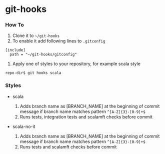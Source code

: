 # git-hooks

### How To
1. Clone it to `~/git-hooks`
1. To enable it add following lines to `.gitconfig`
```
[include]
  path = "~/git-hooks/gitconfig"
```
1. Apply one of styles to your repository, for example scala style
```
repo-dir$ git hooks scala
```

### Styles

* scala
  1. Adds branch name as [BRANCH_NAME] at the beginning of commit message if branch name matches pattern `^[A-Z]{3}-[0-9]+$`
  1. Runs tests, integration tests and scalamft checks before commit


* scala-no-it
  1. Adds branch name as [BRANCH_NAME] at the beginning of commit message if branch name matches pattern `^[A-Z]{3}-[0-9]+$`
  1. Runs tests and scalamft checks before commit
